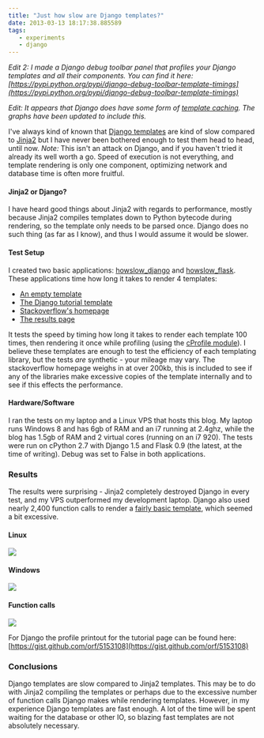 ```yaml
---
title: "Just how slow are Django templates?"
date: 2013-03-13 18:17:38.885589
tags:
   - experiments
   - django
---
```


*Edit 2: I made a Django debug toolbar panel that profiles your Django templates and all their components. You can find it here: [https://pypi.python.org/pypi/django-debug-toolbar-template-timings](https://pypi.python.org/pypi/django-debug-toolbar-template-timings)*

*Edit: It appears that Django does have some form of [template caching](https://docs.djangoproject.com/en/dev/ref/templates/api/#django.template.loaders.cached.Loader). The graphs have been updated to include this.*

I've always kind of known that [Django templates](https://docs.djangoproject.com/en/1.5/ref/templates/) are kind of slow compared to [Jinja2](https://jinja.pocoo.org/docs/) but I have never been bothered enough to test them head to head, until now. *Note:* This isn't an attack on Django, and if you haven't tried it already its well worth a go. Speed of execution is not everything, and template rendering is only one component, optimizing network and database time is often more fruitful.

#### Jinja2 or Django?
I have heard good things about Jinja2 with regards to performance, mostly because Jinja2 compiles templates down to Python bytecode during rendering, so the template only needs to be parsed once. Django does no such thing (as far as I know), and thus I would assume it would be slower.

#### Test Setup
I created two basic applications: [howslow_django](https://github.com/orf/howslow_django) and [howslow_flask](https://github.com/orf/howslow_flask). These applications time how long it takes to render 4 templates:

 * [An empty template](https://github.com/orf/howslow_django/blob/master/templates/empty_template.html)
 * [The Django tutorial template](https://github.com/orf/howslow_django/blob/master/templates/django_tutorial_page.html)
 * [Stackoverflow's homepage](https://github.com/orf/howslow_django/blob/master/templates/stackoverflow_homepage.html)
 * [The results page](https://github.com/orf/howslow_django/blob/master/templates/results.html)

It tests the speed by timing how long it takes to render each template 100 times, then rendering it once while profiling (using the [cProfile module](https://docs.python.org/2/library/profile.html)). I believe these templates are enough to test the efficiency of each templating library, but the tests *are* synthetic - your mileage may vary. The stackoverflow homepage weighs in at over 200kb, this is included to see if any of the libraries make excessive copies of the template internally and to see if this effects the performance.

#### Hardware/Software
I ran the tests on my laptop and a Linux VPS that hosts this blog. My laptop runs Windows 8 and has 6gb of RAM and an i7 running at 2.4ghz, while the blog has 1.5gb of RAM and 2 virtual cores (running on an i7 920). The tests were run on cPython 2.7 with Django 1.5 and Flask 0.9 (the latest, at the time of writing). Debug was set to False in both applications.

### Results
The results were surprising - Jinja2 completely destroyed Django in every test, and my VPS outperformed my development laptop. Django also used nearly 2,400 function calls to render a [fairly basic template](https://github.com/orf/howslow_django/blob/master/templates/django_tutorial_page.html), which seemed a bit excessive.

#### Linux
![](./chart_2_2_ZSL2JECI.png)

#### Windows
![](./chart_2_3_3IJ7QHFP.png)

#### Function calls
![](./chart_3_1_UEO4GN4N.png)

For Django the profile printout for the tutorial page can be found here: [https://gist.github.com/orf/5153108](https://gist.github.com/orf/5153108)


### Conclusions
Django templates are slow compared to Jinja2 templates. This may be to do with Jinja2 compiling the templates or perhaps due to the excessive number of function calls Django makes while rendering templates. However, in my experience Django templates are fast enough. A lot of the time will be spent waiting for the database or other IO, so blazing fast templates are not absolutely necessary.
    